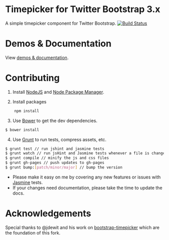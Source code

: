 Timepicker for Twitter Bootstrap 3.x
=======

A simple timepicker component for Twitter Bootstrap. [![Build Status](https://travis-ci.org/nholling/bootstrap-3-timepicker.svg?branch=master)](https://travis-ci.org/nholling/bootstrap-3-timepicker)


Demos & Documentation
=====================

View <a href="http://jdewit.github.com/bootstrap-timepicker">demos & documentation</a>.


Contributing
============

1. Install <a href="www.nodejs.org">NodeJS</a> and <a href="www.npmjs.org">Node Package Manager</a>.

2. Install packages

``` bash
    npm install
```

3. Use <a href="https://github.com/twitter/bower">Bower</a> to get the dev dependencies.

``` bash 
$ bower install
```

4. Use <a href="www.gruntjs.com">Grunt</a> to run tests, compress assets, etc. 

``` bash 
$ grunt test // run jshint and jasmine tests
$ grunt watch // run jsHint and Jasmine tests whenever a file is changed
$ grunt compile // minify the js and css files
$ grunt gh-pages // push updates to gh-pages
$ grunt bump:[patch/minor/major] // bump the version
```

- Please make it easy on me by covering any new features or issues 
with <a href="http://pivotal.github.com/jasmine">Jasmine</a> tests.
- If your changes need documentation, please take the time to update the docs.

Acknowledgements
================

Special thanks to @jdewit and his work on <a href="http://jdewit.github.com/bootstrap-timepicker">bootstrap-timepicker</a> which are the foundation of this fork.
